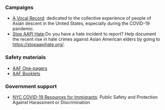 ### Campaigns
- [A Vocal Record](https://www.avocalrecord.com/): dedicated to the collective experience of people of Asian descent in the United States, especially during the COVID-19 pandemic. 
- [Stop AAPI Hate](https://stopaapihate.org/):Do you have a hate incident to report? Help document the recent rise in hate crimes against Asian American elders by going to https://stopaapihate.org/.


### Safety materials
- [AAF One-pagers](https://aafcovid19resourcecenter.org/safety-resources/)
- [AAF Booklets](https://drive.google.com/drive/folders/1byPdRyvctgsd_GbWuivoLJcklA03VnK-)


### Government support
- [NYC COVID-19 Resources for Immigrants](https://www1.nyc.gov/site/immigrants/help/city-services/resources-for-immigrant-communities-during-covid-19-pandemic.page): Public Safety and Protection Against Harassment or Discrimination
